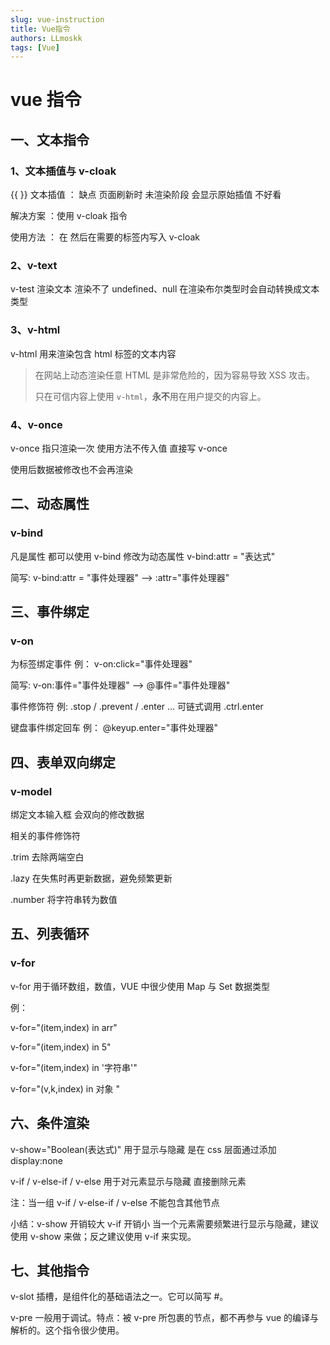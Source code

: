 ```yaml
---
slug: vue-instruction
title: Vue指令
authors: LLmoskk
tags: [Vue]
---
```


# vue 指令

## 一、文本指令

### 1、文本插值与 v-cloak

{{ }} 文本插值 ： 缺点 页面刷新时 未渲染阶段 会显示原始插值 不好看

解决方案 ：使用 v-cloak 指令

使用方法 ： 在 <style> [v-clock]{ display : none} </style> 然后在需要的标签内写入 v-cloak

<!--truncate-->

### 2、v-text

v-test 渲染文本 渲染不了 undefined、null 在渲染布尔类型时会自动转换成文本类型

### 3、v-html

v-html 用来渲染包含 html 标签的文本内容

> 在网站上动态渲染任意 HTML 是非常危险的，因为容易导致 XSS 攻击。
>
> 只在可信内容上使用 `v-html`，**永不**用在用户提交的内容上。

### 4、v-once

v-once 指只渲染一次 使用方法不传入值 直接写 v-once

使用后数据被修改也不会再渲染

## 二、动态属性

### v-bind

凡是属性 都可以使用 v-bind 修改为动态属性 v-bind:attr = "表达式"

简写: v-bind:attr = "事件处理器" --> :attr="事件处理器"

## 三、事件绑定

### v-on

为标签绑定事件 例： v-on:click="事件处理器"

简写: v-on:事件="事件处理器" --> @事件="事件处理器"

事件修饰符 例: .stop / .prevent / .enter ... 可链式调用 .ctrl.enter

键盘事件绑定回车 例： @keyup.enter="事件处理器"

## 四、表单双向绑定

### v-model

绑定文本输入框 会双向的修改数据

相关的事件修饰符

.trim 去除两端空白

.lazy 在失焦时再更新数据，避免频繁更新

.number 将字符串转为数值

## 五、列表循环

### v-for

v-for 用于循环数组，数值，VUE 中很少使用 Map 与 Set 数据类型

例：

v-for="(item,index) in arr"

v-for="(item,index) in 5"

v-for="(item,index) in '字符串'"

v-for="(v,k,index) in 对象 "

## 六、条件渲染

v-show="Boolean(表达式)" 用于显示与隐藏 是在 css 层面通过添加 display:none

v-if / v-else-if / v-else 用于对元素显示与隐藏 直接删除元素

注：当一组 v-if / v-else-if / v-else 不能包含其他节点

小结：v-show 开销较大 v-if 开销小 当一个元素需要频繁进行显示与隐藏，建议使用 v-show 来做；反之建议使用 v-if 来实现。

## 七、其他指令

v-slot 插槽，是组件化的基础语法之一。它可以简写 #。

v-pre 一般用于调试。特点：被 v-pre 所包裹的节点，都不再参与 vue 的编译与解析的。这个指令很少使用。
